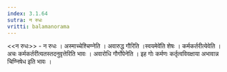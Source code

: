 ```yaml
---
index: 3.1.64
sutra: न रुधः
vritti: balamanorama
---
```


<<न रुधः>> - न रुधः । अस्माच्चेश्चिण्नेति । अवारुद्ध गौरिति ।स्वयमेवे॑ति शेषः । कर्मकर्तरीत्येवेति ।अचः कर्मकर्तरी॑त्यतस्तदनुवृत्तेरिति भावः । अवारोधि गौर्गोपेनेति । इह गोः कर्मणः कर्तृत्वविवक्षाया अभावान्न चिण्निषेध इति भावः ।